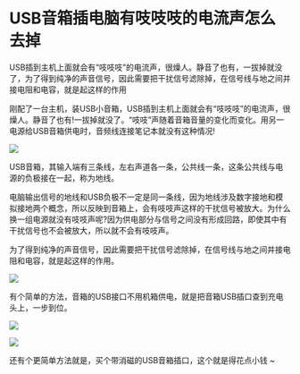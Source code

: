 USB音箱插电脑有吱吱吱的电流声怎么去掉
=====================================

USB插到主机上面就会有“吱吱吱”的电流声，很燥人。静音了也有，一拔掉就没了，为了得到纯净的声音信号，因此需要把干扰信号滤除掉，在信号线与地之间并接电阻和电容，就是起这样的作用

刚配了一台主机，装USB小音箱，USB插到主机上面就会有“吱吱吱”的电流声，很燥人。静音了也有!一拔掉就没了。“吱吱”声随着音箱音量的变化而变化。用另一电源给USB音箱供电时，音频线连接笔记本就没有这种情况!

![](http://biang.io/biangpic/blog/2ccae482c9467d00bd589b2eb581638a.jpg)

USB音箱，其输入端有三条线，左右声道各一条，公共线一条，这条公共线与电源的负极接在一起，称为地线。

电脑输出信号的地线和USB负极不一定是同一条线，因为地线涉及数字接地和模拟接地两个概念，所以反映到音箱上，会有吱吱声这样的干扰信号被放大。为什么换一组电源就没有吱吱声呢?因为供电部分与信号之间没有形成回路，即使其中有干扰信号也不会被放大，所以就不会有吱吱声。

为了得到纯净的声音信号，因此需要把干扰信号滤除掉，在信号线与地之间并接电阻和电容，就是起这样的作用。

![](http://biang.io/biangpic/blog/e14185a07f389cc291fb3d0b6dcde314.jpg)

有个简单的方法，音箱的USB接口不用机箱供电，就是把音箱USB插口查到充电头上，一步到位。

![](http://biang.io/biangpic/blog/20c3c8ba5f8b9622c990510d11b607c4.jpg)

![](http://biang.io/biangpic/blog/853cce4de5a44028def5fbed55aa74cf.jpg)

还有个更简单方法就是，买个带消磁的USB音箱插口，这个就是得花点小钱 ~
